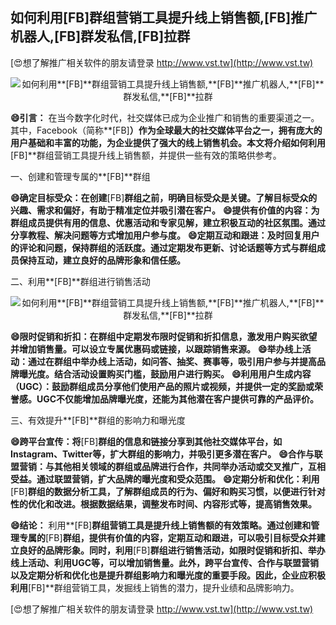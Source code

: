 ## **如何利用**[FB]**群组营销工具提升线上销售额,**[FB]**推广机器人,**[FB]**群发私信,**[FB]**拉群**

[😍想了解推广相关软件的朋友请登录 http://www.vst.tw](http://www.vst.tw)

 <center><img src="https://vst.tw/MP4/tuiguang/png/6.png" alt="如何利用**[FB]**群组营销工具提升线上销售额,**[FB]**推广机器人,**[FB]**群发私信,**[FB]**拉群"></center>

**😄引言：**
在当今数字化时代，社交媒体已成为企业推广和销售的重要渠道之一。其中，Facebook（简称**[FB]**）作为全球最大的社交媒体平台之一，拥有庞大的用户基础和丰富的功能，为企业提供了强大的线上销售机会。本文将介绍如何利用**[FB]**群组营销工具提升线上销售额，并提供一些有效的策略供参考。

一、创建和管理专属的**[FB]**群组

**😄确定目标受众：在创建**[FB]**群组之前，明确目标受众是关键。了解目标受众的兴趣、需求和偏好，有助于精准定位并吸引潜在客户。**
**😄提供有价值的内容：为群组成员提供有用的信息、优惠活动和专家见解，建立积极互动的社区氛围。通过分享教程、解决问题等方式增加用户参与度。**
**😄定期互动和跟进：及时回复用户的评论和问题，保持群组的活跃度。通过定期发布更新、讨论话题等方式与群组成员保持互动，建立良好的品牌形象和信任感。**

二、利用**[FB]**群组进行销售活动

 <center><img src="https://vst.tw/MP4/tuiguang/png/3.png" alt="如何利用**[FB]**群组营销工具提升线上销售额,**[FB]**推广机器人,**[FB]**群发私信,**[FB]**拉群"></center>

**😄限时促销和折扣：在群组中定期发布限时促销和折扣信息，激发用户购买欲望并增加销售量。可以设立专属优惠码或链接，以跟踪销售来源。**
**😄举办线上活动：通过在群组中举办线上活动，如问答、抽奖、赛事等，吸引用户参与并提高品牌曝光度。结合活动设置购买门槛，鼓励用户进行购买。**
**😄利用用户生成内容（UGC）：鼓励群组成员分享他们使用产品的照片或视频，并提供一定的奖励或荣誉感。UGC不仅能增加品牌曝光度，还能为其他潜在客户提供可靠的产品评价。**

三、有效提升**[FB]**群组的影响力和曝光度

**😄跨平台宣传：将**[FB]**群组的信息和链接分享到其他社交媒体平台，如Instagram、Twitter等，扩大群组的影响力，并吸引更多潜在客户。**
**😄合作与联盟营销：与其他相关领域的群组或品牌进行合作，共同举办活动或交叉推广，互相受益。通过联盟营销，扩大品牌的曝光度和受众范围。**
**😄定期分析和优化：利用**[FB]**群组的数据分析工具，了解群组成员的行为、偏好和购买习惯，以便进行针对性的优化和改进。根据数据结果，调整发布时间、内容形式等，提高销售效果。**

**😄结论：**
利用**[FB]**群组营销工具是提升线上销售额的有效策略。通过创建和管理专属的**[FB]**群组，提供有价值的内容，定期互动和跟进，可以吸引目标受众并建立良好的品牌形象。同时，利用**[FB]**群组进行销售活动，如限时促销和折扣、举办线上活动、利用UGC等，可以增加销售量。此外，跨平台宣传、合作与联盟营销以及定期分析和优化也是提升群组影响力和曝光度的重要手段。因此，企业应积极利用**[FB]**群组营销工具，发掘线上销售的潜力，提升业绩和品牌影响力。

[😍想了解推广相关软件的朋友请登录 http://www.vst.tw](http://www.vst.tw)



